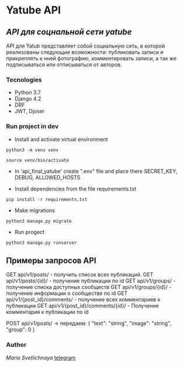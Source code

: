 # Yatube API
## _API для соцнальной сети yatube_
API для Yatub представляет собой социальную сеть, в которой реализованы следующие возможности: публиковать записи и прикреплять к нней фотографию, комментировать записи, а так же подписываться или отписываться от авторов.

### Tecnologies
- Python 3.7
- Django 4.2
- DRF
- JWT, Djoser

### Run project in dev
- Install and activate virtual environment
```
python3 -m venv venv
```
```
source venv/bin/activate
```
- In 'api_final_yatube' create ".env" file and place there SECRET_KEY, DEBUG, ALLOWED_HOSTS

- Install dependencies from the file requirements.txt
```
pip install -r requirements.txt
``` 
- Make migrations
```
python3 manage.py migrate
``` 
- Run progect
```
python3 manage.py runserver
``` 


## Примеры запросов API
GET api/v1/posts/ - получить список всех публикаций.
GET api/v1/posts/{id}/ - получение публикации по id
GET api/v1/groups/ - получение списка доступных сообществ
GET api/v1/groups/{id}/ - получение информации о сообществе по id
GET api/v1/{post_id}/comments/ - получение всех комментариев к публикации
GET api/v1/{post_id}/comments/{id}/ - Получение комментария к публикации по id

POST api/v1/posts/ -> передаем:
{
"text": "string",
"image": "string",
"group": 0
}

  
### Author
*Maria Svetlichnaya*
[telegram](https://t.me/msvetlichnaya)
